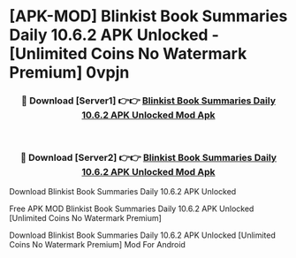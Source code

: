 # [APK-MOD] Blinkist  Book Summaries Daily 10.6.2 APK Unlocked - [Unlimited Coins No Watermark Premium] 0vpjn



<div align="center">
<h3>🔴 Download [Server1] 👉👉 <a href="https://momento.my/?title=Blinkist__Book_Summaries_Daily_10.6.2_APK_Unlocked">Blinkist  Book Summaries Daily 10.6.2 APK Unlocked Mod Apk</a></h3><br>

<h3>🔴 Download [Server2] 👉👉 <a href="https://momento.my/?title=Blinkist__Book_Summaries_Daily_10.6.2_APK_Unlocked">Blinkist  Book Summaries Daily 10.6.2 APK Unlocked Mod Apk</a></h3>
</div>



Download Blinkist  Book Summaries Daily 10.6.2 APK Unlocked 

Free APK MOD Blinkist  Book Summaries Daily 10.6.2 APK Unlocked [Unlimited Coins No Watermark Premium]

Download Blinkist  Book Summaries Daily 10.6.2 APK Unlocked [Unlimited Coins No Watermark Premium] Mod For Android
